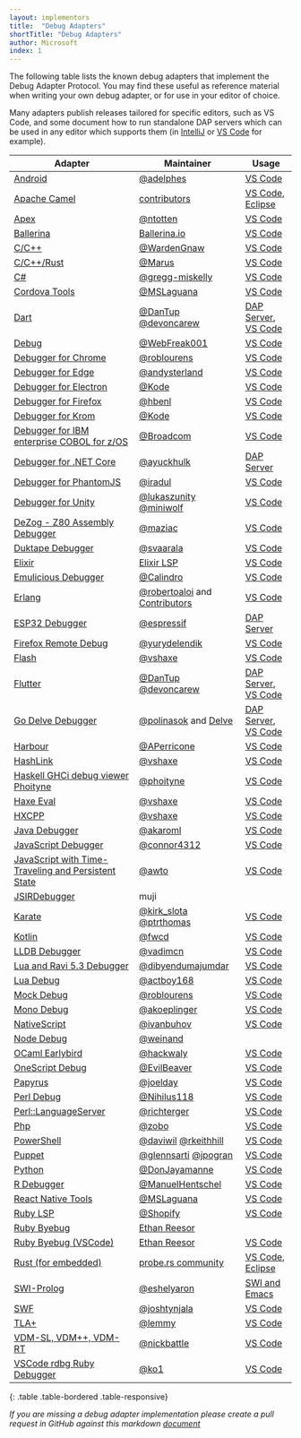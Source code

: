 ```yaml
---
layout: implementors
title:  "Debug Adapters"
shortTitle: "Debug Adapters"
author: Microsoft
index: 1
---
```


The following table lists the known debug adapters that implement the Debug Adapter Protocol. You may find these useful as reference material when writing your own debug adapter, or for use in your editor of choice.

Many adapters publish releases tailored for specific editors, such as VS Code, and some document how to run standalone DAP servers which can be used in any editor which supports them (in [IntelliJ](https://www.jetbrains.com/help/idea/configuring-third-party-tools.html) or [VS Code](https://code.visualstudio.com/api/extension-guides/debugger-extension#development-setup-for-mock-debug) for example).

| Adapter | Maintainer | Usage |
|---------|------------|-------|
[Android](https://github.com/adelphes/android-dev-ext)|[@adelphes](https://github.com/adelphes)|[VS Code](https://marketplace.visualstudio.com/items?itemName=adelphes.android-dev-ext)
[Apache Camel](https://github.com/camel-tooling/camel-debug-adapter)|[contributors](https://github.com/camel-tooling/camel-debug-adapter/graphs/contributors)|[VS Code](https://marketplace.visualstudio.com/items?itemName=redhat.vscode-debug-adapter-apache-camel), [Eclipse](https://marketplace.eclipse.org/content/textual-debugging-apache-camel)
[Apex](https://github.com/forcedotcom/salesforcedx-vscode)|[@ntotten](https://github.com/ntotten)|[VS Code](https://marketplace.visualstudio.com/items?itemName=salesforce.salesforcedx-vscode-apex-debugger)
[Ballerina](https://github.com/ballerina-platform/ballerina-lang/)|[Ballerina.io](https://ballerina.io/)|[VS Code](https://marketplace.visualstudio.com/items?itemName=wso2.ballerina) |
[C/C++](https://github.com/Microsoft/vscode-cpptools)|[@WardenGnaw](https://github.com/WardenGnaw)|[VS Code](https://marketplace.visualstudio.com/items?itemName=ms-vscode.cpptools)
[C/C++/Rust](https://github.com/Marus/cortex-debug)|[@Marus](https://github.com/Marus)|[VS Code](https://marketplace.visualstudio.com/items?itemName=marus25.cortex-debug)
[C#](https://github.com/OmniSharp/omnisharp-vscode)|[@gregg-miskelly](https://github.com/gregg-miskelly)|[VS Code](https://marketplace.visualstudio.com/items?itemName=ms-vscode.csharp)
[Cordova Tools](https://github.com/Microsoft/vscode-cordova)|[@MSLaguana](https://github.com/MSLaguana)|[VS Code](https://marketplace.visualstudio.com/items?itemName=vsmobile.cordova-tools)
[Dart](https://github.com/dart-lang/sdk)|[@DanTup](https://github.com/DanTup) [@devoncarew](https://github.com/devoncarew)|[DAP Server](https://github.com/dart-lang/sdk/blob/master/pkg/dds/tool/dap/README.md), [VS Code](https://marketplace.visualstudio.com/items?itemName=Dart-Code.dart-code)
[Debug](https://github.com/WebFreak001/code-debug)|[@WebFreak001](https://github.com/WebFreak001)|[VS Code](https://marketplace.visualstudio.com/items?itemName=webfreak.debug)
[Debugger for Chrome](https://github.com/microsoft/vscode-chrome-debug)|[@roblourens](https://github.com/roblourens)|[VS Code](https://marketplace.visualstudio.com/items?itemName=msjsdiag.debugger-for-chrome)
[Debugger for Edge](https://github.com/Microsoft/vscode-edge-debug2)|[@andysterland](https://github.com/andysterland)|[VS Code](https://marketplace.visualstudio.com/items?itemName=msjsdiag.debugger-for-edge)
[Debugger for Electron](https://github.com/Kode/vscode-electron-debug)|[@Kode](https://github.com/Kode)|[VS Code](https://marketplace.visualstudio.com/items?itemName=kodetech.electron-debug)
[Debugger for Firefox](https://github.com/hbenl/vscode-firefox-debug)|[@hbenl](https://github.com/hbenl)|[VS Code](https://marketplace.visualstudio.com/items?itemName=hbenl.vscode-firefox-debug)
[Debugger for Krom](https://github.com/Kode/vscode-krom-debug)|[@Kode](https://github.com/Kode)|[VS Code](https://marketplace.visualstudio.com/items?itemName=kodetech.krom-debug)
[Debugger for IBM enterprise COBOL for z/OS](https://github.com/BroadcomMFD/debugger-for-mainframe)|[@Broadcom](https://www.broadcom.com)|[VS Code](https://marketplace.visualstudio.com/items?itemName=broadcomMFD.debugger-for-mainframe)
[Debugger for .NET Core](https://github.com/Samsung/netcoredbg)|[@ayuckhulk](https://github.com/ayuckhulk)|[DAP Server](https://github.com/Samsung/netcoredbg/blob/master/doc/cli.md)
[Debugger for PhantomJS](https://github.com/iradul/vscode-phantomjs-debug)|[@iradul](https://github.com/iradul)|[VS Code](https://marketplace.visualstudio.com/items?itemName=iradul.debugger-for-phantomjs)
[Debugger for Unity](https://github.com/Unity-Technologies/vscode-unity-debug)|[@lukaszunity](https://github.com/lukaszunity) [@miniwolf](https://github.com/miniwolf)|[VS Code](https://marketplace.visualstudio.com/items?itemName=Unity.unity-debug)
[DeZog - Z80 Assembly Debugger](https://github.com/maziac/dezog)|[@maziac](https://github.com/maziac)|[VS Code](https://marketplace.visualstudio.com/items?itemName=maziac.dezog)
[Duktape Debugger](https://github.com/svaarala/duktape)|[@svaarala](https://github.com/svaarala)|[VS Code](https://marketplace.visualstudio.com/items?itemName=HaroldBrenes.duk-debug)
[Elixir](https://github.com/elixir-lsp/elixir-ls)|[Elixir LSP](https://github.com/elixir-lsp)|[VS Code](https://marketplace.visualstudio.com/items?itemName=JakeBecker.elixir-ls)
[Emulicious Debugger](https://github.com/Calindro/emulicious-debugger)|[@Calindro](https://github.com/Calindro)|[VS Code](https://marketplace.visualstudio.com/items?itemName=emulicious.emulicious-debugger)
[Erlang](https://github.com/erlang-ls/erlang_ls)|[@robertoaloi](https://github.com/robertoaloi) and [Contributors](https://github.com/erlang-ls/erlang_ls/graphs/contributors)|[VS Code](https://marketplace.visualstudio.com/items?itemName=erlang-ls.erlang-ls)
[ESP32 Debugger](https://github.com/espressif/esp-debug-adapter)|[@espressif](https://github.com/espressif)|[DAP Server](https://github.com/espressif/esp-debug-adapter#usage)
[Firefox Remote Debug](https://github.com/yurydelendik/vscode-ff-debug)|[@yurydelendik](https://github.com/yurydelendik)|[VS Code](https://marketplace.visualstudio.com/items?itemName=yurydelendik.firefox-debug)
[Flash](https://github.com/vshaxe/flash-debugger)|[@vshaxe](https://github.com/vshaxe/)|[VS Code](https://marketplace.visualstudio.com/items?itemName=vshaxe.haxe-debug)
[Flutter](https://github.com/flutter/flutter)|[@DanTup](https://github.com/DanTup) [@devoncarew](https://github.com/devoncarew)|[DAP Server](https://github.com/flutter/flutter/blob/master/packages/flutter_tools/lib/src/debug_adapters/README.md), [VS Code](https://marketplace.visualstudio.com/items?itemName=Dart-Code.flutter)
[Go Delve Debugger](https://github.com/go-delve/delve/tree/master/service/dap)| [@polinasok](https://github.com/polinasok) and [Delve](https://github.com/go-delve)| [DAP Server](https://github.com/go-delve/delve/tree/master/Documentation/api/dap), [VS Code](https://github.com/golang/vscode-go/blob/master/docs/debugging.md)
[Harbour](https://github.com/APerricone/harbourCodeExtension)|[@APerricone](https://github.com/APerricone)|[VS Code](https://marketplace.visualstudio.com/items?itemName=aperricone.harbour)
[HashLink](https://github.com/vshaxe/hashlink-debugger)|[@vshaxe](https://github.com/vshaxe/)|[VS Code](https://marketplace.visualstudio.com/items?itemName=HaxeFoundation.haxe-hl)
[Haskell GHCi debug viewer Phoityne](https://github.com/phoityne/phoityne-vscode)|[@phoityne](https://github.com/phoityne)|[VS Code](https://marketplace.visualstudio.com/items?itemName=phoityne.phoityne-vscode)
[Haxe Eval](https://github.com/vshaxe/eval-debugger)|[@vshaxe](https://github.com/vshaxe/)|[VS Code](https://marketplace.visualstudio.com/items?itemName=nadako.vshaxe)
[HXCPP](https://github.com/vshaxe/hxcpp-debugger)|[@vshaxe](https://github.com/vshaxe/)|[VS Code](https://marketplace.visualstudio.com/items?itemName=vshaxe.hxcpp-debugger)
[Java Debugger](https://github.com/Microsoft/vscode-java-debug)|[@akaroml](https://github.com/akaroml)|[VS Code](https://marketplace.visualstudio.com/items?itemName=vscjava.vscode-java-debug)
[JavaScript Debugger](https://github.com/microsoft/vscode-js-debug)|[@connor4312](https://github.com/connor4312)|[VS Code](https://marketplace.visualstudio.com/items?itemName=ms-vscode.js-debug)
[JavaScript with Time-Traveling and Persistent State](https://github.com/awto/effectfuljs/tree/master/packages/vscode-debugger)|[@awto](https://github.com/awto)|[VS Code](https://marketplace.visualstudio.com/items?itemName=effectful.debugger)
[JSIRDebugger](https://marketplace.visualstudio.com/items?itemName=muji.jsirdebugger)|muji
[Karate](https://github.com/intuit/karate/tree/develop/karate-core/src/main/java/com/intuit/karate/debug)|[@kirk_slota](https://twitter.com/kirk_slota) [@ptrthomas](https://twitter.com/ptrthomas)|[VS Code](https://marketplace.visualstudio.com/items?itemName=kirkslota.karate-runner)
[Kotlin](https://github.com/fwcd/kotlin-debug-adapter)|[@fwcd](https://github.com/fwcd)|[VS Code](https://marketplace.visualstudio.com/items?itemName=fwcd.kotlin)
[LLDB Debugger](https://github.com/vadimcn/vscode-lldb)|[@vadimcn](https://github.com/vadimcn)|[VS Code](https://marketplace.visualstudio.com/items?itemName=vadimcn.vscode-lldb)
[Lua and Ravi 5.3 Debugger](https://github.com/dibyendumajumdar/ravi-vscode-debugger)|[@dibyendumajumdar](https://github.com/dibyendumajumdar)|[VS Code](https://marketplace.visualstudio.com/items?itemName=ravilang.ravi-debug)
[Lua Debug](https://github.com/actboy168/lua-debug)|[@actboy168](https://github.com/actboy168)|[VS Code](https://marketplace.visualstudio.com/items?itemName=actboy168.lua-debug)
[Mock Debug](https://github.com/Microsoft/vscode-mock-debug)|[@roblourens](https://github.com/roblourens)|[VS Code](https://marketplace.visualstudio.com/items?itemName=ms-vscode.mock-debug)
[Mono Debug](https://github.com/Microsoft/vscode-mono-debug)|[@akoeplinger](https://github.com/akoeplinger)|[VS Code](https://marketplace.visualstudio.com/items?itemName=ms-vscode.mono-debug)
[NativeScript](https://github.com/NativeScript/nativescript-vscode-extension/)|[@ivanbuhov](https://github.com/ivanbuhov)|[VS Code](https://marketplace.visualstudio.com/items?itemName=Telerik.nativescript)
[Node Debug](https://github.com/Microsoft/vscode-node-debug)|[@weinand](https://github.com/weinand)|
[OCaml Earlybird](https://github.com/hackwaly/ocamlearlybird)|[@hackwaly](https://github.com/hackwaly)|[VS Code](https://marketplace.visualstudio.com/items?itemName=hackwaly.ocamlearlybird)
[OneScript Debug](https://github.com/EvilBeaver/OneScript)|[@EvilBeaver](https://github.com/EvilBeaver)|[VS Code](https://marketplace.visualstudio.com/items?itemName=EvilBeaver.oscript-debug)
[Papyrus](https://github.com/joelday/papyrus-debug-server)|[@joelday](https://github.com/joelday)|[VS Code](https://marketplace.visualstudio.com/items?itemName=joelday.papyrus-lang-vscode)
[Perl Debug](https://github.com/Nihilus118/vscode-perl-debug)|[@Nihilus118](https://github.com/Nihilus118)|[VS Code](https://marketplace.visualstudio.com/items?itemName=Nihilus118.perl-debugger)
[Perl::LanguageServer](https://github.com/richterger/Perl-LanguageServer)|[@richterger](https://github.com/richterger)|[VS Code](https://marketplace.visualstudio.com/items?itemName=richterger.perl)
[Php](https://github.com/xdebug/vscode-php-debug)|[@zobo](https://github.com/zobo)|[VS Code](https://marketplace.visualstudio.com/items?itemName=xdebug.php-debug)
[PowerShell](https://github.com/PowerShell/vscode-powershell)|[@daviwil](https://github.com/daviwil) [@rkeithhill](https://github.com/rkeithhill)|[VS Code](https://marketplace.visualstudio.com/items?itemName=ms-vscode.PowerShell)
[Puppet](https://github.com/lingua-pupuli/puppet-editor-services)|[@glennsarti](https://github.com/glennsarti) [@jpogran](https://github.com/jpogran)|[VS Code](https://marketplace.visualstudio.com/items?itemName=jpogran.puppet-vscode)
[Python](https://github.com/Microsoft/vscode-python)|[@DonJayamanne](https://github.com/DonJayamanne)|[VS Code](https://marketplace.visualstudio.com/items?itemName=ms-python.python)
[R Debugger](https://github.com/ManuelHentschel/VSCode-R-Debugger)|[@ManuelHentschel](https://github.com/ManuelHentschel)|[VS Code](https://marketplace.visualstudio.com/items?itemName=RDebugger.r-debugger)
[React Native Tools](https://github.com/Microsoft/vscode-react-native/issues)|[@MSLaguana](https://github.com/MSLaguana)|[VS Code](https://marketplace.visualstudio.com/items?itemName=vsmobile.vscode-react-native)
[Ruby LSP](https://github.com/Shopify/ruby-lsp)|[@Shopify](https://github.com/Shopify)|[VS Code](https://marketplace.visualstudio.com/items?itemName=Shopify.ruby-lsp)
[Ruby Byebug](https://rubygems.org/gems/byebug-dap)|[Ethan Reesor](https://gitlab.com/firelizzard)|
[Ruby Byebug (VSCode)](https://gitlab.com/firelizzard/vscode-byebug)|[Ethan Reesor](https://gitlab.com/firelizzard)|[VS Code](https://marketplace.visualstudio.com/items?itemName=ethan-reesor.vscode-byebug)
[Rust (for embedded)](https://github.com/probe-rs/vscode)|[probe.rs community](https://github.com/probe-rs)|[VS Code](https://probe.rs/docs/tools/vscode/), [Eclipse](https://marketplace.eclipse.org/content/eclipse-corrosion-rust-editing-and-debugging)
[SWI-Prolog](https://github.com/eshelyaron/debug_adapter)|[@eshelyaron](https://github.com/eshelyaron)|[SWI and Emacs](https://github.com/eshelyaron/debug_adapter#installation)
[SWF](https://github.com/BowlerHatLLC/vscode-nextgenas)|[@joshtynjala](https://github.com/joshtynjala)|[VS Code](https://marketplace.visualstudio.com/items?itemName=bowlerhatllc.vscode-nextgenas)
[TLA+](https://github.com/tlaplus/vscode-tlaplus)|[@lemmy](https://github.com/lemmy)|[VS Code](https://marketplace.visualstudio.com/items?itemName=alygin.vscode-tlaplus-nightly)
[VDM-SL, VDM++, VDM-RT](https://github.com/nickbattle/vdmj/tree/master/lsp)|[@nickbattle](https://github.com/nickbattle)|[VS Code](https://marketplace.visualstudio.com/items?itemName=jonaskrask.vdm-vscode)
[VSCode rdbg Ruby Debugger](https://github.com/ruby/vscode-rdbg)|[@ko1](https://github.com/ko1)|[VS Code](https://marketplace.visualstudio.com/items?itemName=KoichiSasada.vscode-rdbg)
{: .table .table-bordered .table-responsive}

*If you are missing a debug adapter implementation please create a pull request in GitHub against this markdown [document](https://github.com/Microsoft/debug-adapter-protocol/blob/gh-pages/_implementors/adapters.md)*
